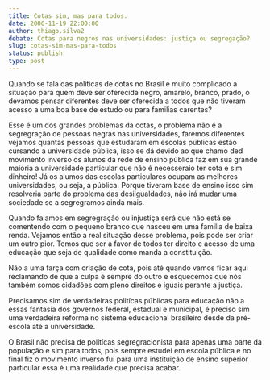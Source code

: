 ```yaml
---
title: Cotas sim, mas para todos.
date: 2006-11-19 22:00:00
author: thiago.silva2
debate: Cotas para negros nas universidades: justiça ou segregação? 
slug: cotas-sim-mas-para-todos
status: publish 
type: post
---
```


Quando se fala das politicas de cotas no Brasil é muito complicado a situação para quem deve ser oferecida negro, amarelo, branco, prado, o devamos pensar diferentes deve ser oferecida a todos que não tiveram acesso a uma boa base de estudo ou para familias carentes?  

Esse é um dos grandes problemas da cotas, o problema não é a segregração de pessoas negras nas universidades, faremos diferentes vejamos quantas pessoas que estudaram em escolas públicas estão cursando a universidade pública, isso se dá devido ao que chamo ded movimento inverso os alunos da rede de ensino pública faz em sua grande maioria a universidade particular que não é necesseraio ter cota e sim dinheiro! Já os alumos das escolas particulares ocupam as melhores universidades, ou seja, a pública. Porque tiveram base de ensino isso sim resolveria parte do problema das desilgualdades, não irá mudar uma sociedade se a segregramos ainda mais.  

Quando falamos em segregração ou injustiça será que não está se comentendo com o pequeno branco que nasceu em uma familia de baixa renda. Vejamos então a real situação desse problema, pois pode ser criar um outro pior. Temos que ser a favor de todos ter direito e acesso de uma educação que seja de qualidade como manda a constituição.  

Não a uma farça com criação de cota, pois até quando vamos ficar aqui reclamando de que a culpa é sempre do outro e esquecemos que nós também somos cidadões com pleno direitos e iguais perante a justiça.  

Precisamos sim de verdadeiras politícas públicas para educação não a essas fantasia dos governos federal, estadual e municipal, é preciso sim uma verdadeira reforma no sistema educacional brasileiro desde da pré-escola até a universidade.  

O Brasil não precisa de politícas segregracionista para apenas uma parte da população e sim para todos, pois sempre estudei em escola pública e no final fiz o movimento inverso fui para uma instituição de ensino superior particular essa é uma realidade que precisa acabar.

